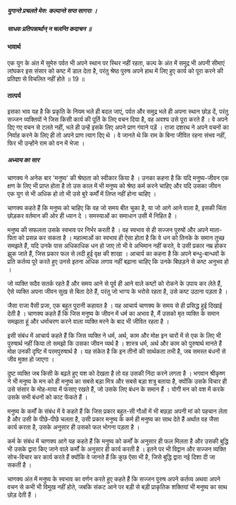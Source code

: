 ##### युगान्ते प्रचलते मेरु: कल्पान्ते सप्त सागराः ।
##### साधवः प्रतिपन्नार्थान् न चलन्ति कदाचन ॥

#### भावार्थ

एक युग के अंत में सुमेरु पर्वत भी अपने स्थान पर स्थिर नहीं रहता, कल्प के अंत में समुद्र भी अपनी सीमाएं लांघकर इस संसार को कष्ट में डाल देता है, परंतु श्रेष्ठ पुरुष अपने हाथ में लिए हुए कार्य को पूरा करने की प्रतिज्ञा से विचलित नहीं होते ॥ 19 ॥

#### तात्पर्य

इसका भाव यह है कि प्रकृति के नियम भले ही बदल जाएं, पर्वत और समुद्र भले ही अपना स्थान छोड़ दें, परंतु सज्जन व्यक्तियों ने जिस किसी कार्य की पूर्ति के लिए वचन दिया है, वह अवश्य उसे पूरा करते हैं । वे अपने दिए गए वचन से टलते नहीं, भले ही उन्हें इसके लिए अपने प्राण गंवाने पड़ें । राजा दशरथ ने अपने वचनों का निर्वाह करने के लिए ही तो अपने प्राण त्याग दिए थे । वे जानते थे कि राम के बिना जीवित रहना संभव नहीं, फिर भी उन्होंने राम को वन में भेजा ।

##### अध्याय का सार

चाणक्य ने अनेक बार 'मनुष्य' की श्रेष्ठता को स्वीकार किया है । उनका कहना है कि यदि मनुष्य-जीवन एक क्षण के लिए भी प्राप्त होता है तो उस काल में भी मनुष्य को श्रेष्ठ कर्म करने चाहिए और यदि उसका जीवन एक युग से भी अधिक हो तो भी उसे बुरे कर्मों में लिप्त नहीं होना चाहिए ।

चाणक्य कहते हैं कि मनुष्य को चाहिए कि वह जो समय बीत चुका है, या जो आगे आने वाला है, इसकी चिंता छोड़कर वर्तमान की ओर ही ध्यान दे । समस्याओं का समाधान उसी में निहित है ।

मनुष्य की सफलता उसके स्वभाव पर निर्भर करती है । वह स्वभाव से ही सज्जन पुरुषों और अपने माता-पिता को प्रसन्न कर सकता है । महात्माओं का स्वभाव ही ऐसा होता है कि वे धन को तिनके के समान तुच्छ समझते हैं, यदि उनके पास अधिकाधिक धन हो जाए तो भी वे अभिमान नहीं करते, वे उसी प्रकार नम्र होकर झुक जाते हैं, जिस प्रकार फल से लदी हुई वृक्ष की शाखा । आचार्य का कहना है कि अपने बन्धु-बान्धवों के प्रति कर्तव्य पूरे करते हुए उनसे इतना अधिक लगाव नहीं बढ़ाना चाहिए कि उनके बिछड़ने से कष्ट अनुभव हो ।

जो व्यक्ति सदैव सतर्क रहते हैं और समय आने से पूर्व ही आने वाले कष्टों को रोकने के उपाय कर लेते हैं, ऐसे व्यक्ति अपना जीवन सुख से बिता देते हैं, परंतु जो भाग्य के भरोसे रहता है, उसे कष्ट उठाना पड़ता है ।

जैसा राजा वैसी प्रजा, एक बहुत पुरानी कहावत है । यह आचार्य चाणक्य के समय से ही प्रसिद्ध हुई दिखाई देती है । चाणक्य कहते हैं कि जिस मनुष्य के जीवन में धर्म का अभाव है, मैं उसको मृत व्यक्ति के समान समझता हूं और धर्माचरण करने वाला व्यक्ति मरने के बाद भी जीवित रहता है ।

इसी संबंध में आचार्य कहते हैं कि जिस व्यक्ति ने धर्म, अर्थ, काम और मोक्ष इन चारों में से एक के लिए भी पुरुषार्थ नहीं किया तो समझो कि उसका जीवन व्यर्थ है । शास्त्र धर्म, अर्थ और काम को पुरुषार्थ मानते हैं मोक्ष उनकी दृष्टि में परमपुरुषार्थ है । यह संकेत है कि इन तीनों की सार्थकता तभी है, जब समस्त बंधनों से जीव मुक्त हो जाएगा ।

दुष्ट व्यक्ति जब किसी के बढ़ते हुए यश को देखता है तो वह उसकी निंदा करने लगता है । भगवान श्रीकृष्ण ने भी मनुष्य के मन को ही मनुष्य का सबसे बड़ा मित्र और सबसे बड़ा शत्रु बताया है, क्योंकि उसके विचार ही उसे संसार के मोह-माया में फंसाए रखते हैं, जो उसके लिए बंधन के समान हैं । योगी मन को वश में करके उसके सभी बंधनों को काट फेंकते हैं ।

मनुष्य के कर्मों के संबंध में वे कहते हैं कि जिस प्रकार बहुत-सी गौओं में भी बछड़ा अपनी मां को पहचान लेता है और उसी के पीछे-पीछे चलता है, उसी प्रकार मनुष्य के कर्म ही मनुष्य का साथ देते हैं अर्थात वह जैसा कार्य करता है, उसके अनुसार ही उसको फल भोगना पड़ता है ।

कर्म के संबंध में चाणक्य आगे यह कहते हैं कि मनुष्य को कर्मों के अनुसार ही फल मिलता है और उसकी बुद्धि भी उसके द्वारा किए जाने वाले कर्मों के अनुसार ही कार्य करती है । इतने पर भी विद्वान और सज्जन व्यक्ति सोच-विचार कर कार्य करते हैं क्योंकि वे जानते हैं कि कुछ ऐसा भी है, जिसे बुद्धि द्वारा नई दिशा दी जा सकती है ।

चाणक्य अंत में मनुष्य के स्वभाव का वर्णन करते हुए कहते हैं कि सज्जन पुरुष अपने कर्तव्य अथवा अपने वचन से कभी भी विमुख नहीं होते, जबकि संकट आने पर बड़ी से बड़ी प्राकृतिक शक्तियां भी मनुष्य का साथ छोड़ देती हैं ।
